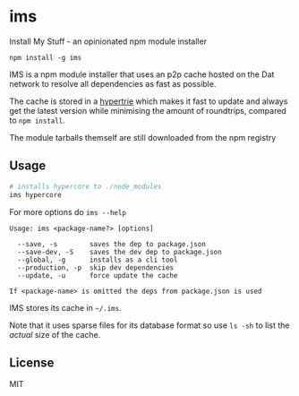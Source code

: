 # ims

Install My Stuff - an opinionated npm module installer

```
npm install -g ims
```

IMS is a npm module installer that uses an p2p cache hosted on the Dat network to resolve all dependencies as fast as possible.

The cache is stored in a [hypertrie](https://github.com/mafintosh/hypertrie) which makes it fast to update and always get the latest version while minimising the amount of roundtrips, compared to `npm install`.

The module tarballs themself are still downloaded from the npm registry

## Usage

``` sh
# installs hypercore to ./node_modules
ims hypercore
```

For more options do `ims --help`

```
Usage: ims <package-name?> [options]

  --save, -s        saves the dep to package.json
  --save-dev, -S    saves the dev dep to package.json
  --global, -g      installs as a cli tool
  --production, -p  skip dev dependencies
  --update, -u      force update the cache

If <package-name> is omitted the deps from package.json is used
```

IMS stores its cache in `~/.ims`.

Note that it uses sparse files for its database format so use `ls -sh` to list the *actual* size of the cache.

## License

MIT
